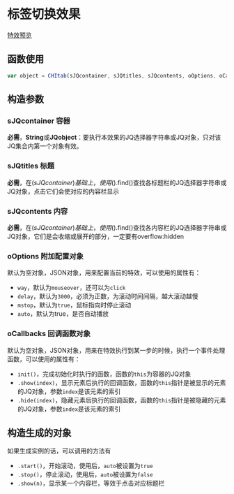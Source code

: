# 标签切换效果

[特效预览](http://vrbvillor.github.io/effects/ppt/ppt.html)

## 函数使用

```javascript
var object = CHItab(sJQcontainer, sJQtitles, sJQcontents, oOptions, oCallbacks);
```

## 构造参数

### sJQcontainer 容器

**必需**，**String**或**JQobject**：要执行本效果的JQ选择器字符串或JQ对象，只对该JQ集合内第一个对象有效。

### sJQtitles 标题
**必需**，在$(sJQcontainer)基础上，使用$().find()查找各标题栏的JQ选择器字符串或JQ对象，点击它们会使对应的内容栏显示  

### sJQcontents 内容
**必需**，在$(sJQcontainer)基础上，使用$().find()查找各内容栏的JQ选择器字符串或JQ对象，它们是会收缩或展开的部分，一定要有overflow:hidden

### oOptions 附加配置对象 

默认为空对象，JSON对象，用来配置当前的特效，可以使用的属性有：  

+ `way`，默认为`mouseover`，还可以为`click`
+ `delay`，默认为`3000`，必须为正数，为滚动时间间隔，越大滚动越慢
+ `mstop`，默认为`true`，鼠标指向时停止滚动
+ `auto`，默认为true，是否自动播放


### oCallbacks 回调函数对象

默认为空对象，JSON对象，用来在特效执行到某一步的时候，执行一个事件处理函数，可以使用的属性有： 

+ `init()`，完成初始化时执行的函数，函数的`this`为容器的JQ对象
+ `.show(index)`，显示元素后执行的回调函数，函数的`this`指针是被显示的元素的JQ对象，参数`index`是该元素的索引   
+ `.hide(index)`，隐藏元素后执行的回调函数，函数的`this`指针是被隐藏的元素的JQ对象，参数`index`是该元素的索引   

## 构造生成的对象  

如果生成实例的话，可以调用的方法有  

+ `.start()`，开始滚动，使用后，`auto`被设置为`true`
+ `.stop()`，停止滚动，使用后，`auto`被设置为`false`
+ `.show(n)`，显示某一个内容栏，等效于点击对应标题栏


